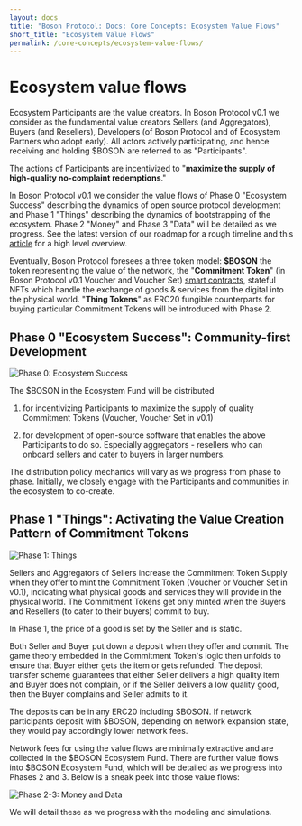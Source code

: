 ```yaml
---
layout: docs
title: "Boson Protocol: Docs: Core Concepts: Ecosystem Value Flows"
short_title: "Ecosystem Value Flows"
permalink: /core-concepts/ecosystem-value-flows/
---
```


# Ecosystem value flows

Ecosystem Participants are the value creators. In Boson Protocol v0.1 we
consider as the fundamental value creators Sellers (and Aggregators), Buyers
(and Resellers), Developers (of Boson Protocol and of Ecosystem Partners who
adopt early). All actors actively participating, and hence receiving and holding
$BOSON are referred to as "Participants".

The actions of Participants are incentivized to "**maximize the supply of
high-quality no-complaint redemptions**."

In Boson Protocol v0.1 we consider the value flows of Phase 0 "Ecosystem
Success" describing the dynamics of open source protocol development and Phase 1
"Things" describing the dynamics of bootstrapping of the ecosystem. Phase 2
"Money" and Phase 3 "Data" will be detailed as we progress. See the latest
version of our roadmap for a rough timeline and this
[article](https://medium.com/bosonprotocol/boson-ecosystem-value-flows-857baa2fbc62)
for a high level overview.

Eventually, Boson Protocol foresees a three token model: **$BOSON** the token
representing the value of the network, the "**Commitment Token**" (in Boson
Protocol v0.1 Voucher and Voucher Set)
[smart contracts](/protocol-overview/smart-contracts), stateful NFTs which
handle the exchange of goods & services from the digital into the physical
world. "**Thing Tokens**" as ERC20 fungible counterparts for buying particular
Commitment Tokens will be introduced with Phase 2.

## Phase 0 "Ecosystem Success": Community-first Development

![Phase 0: Ecosystem Success](/images/docs/ecosystem-value-flows-phase-0.png)

The $BOSON in the Ecosystem Fund will be distributed

1. for incentivizing Participants to maximize the supply of quality Commitment
   Tokens (Voucher, Voucher Set in v0.1)

1. for development of open-source software that enables the above Participants
   to do so. Especially aggregators - resellers who can onboard sellers and
   cater to buyers in larger numbers.

The distribution policy mechanics will vary as we progress from phase to phase.
Initially, we closely engage with the Participants and communities in the
ecosystem to co-create.

## Phase 1 "Things": Activating the Value Creation Pattern of Commitment Tokens

![Phase 1: Things](/images/docs/ecosystem-value-flows-phase-1.png)

Sellers and Aggregators of Sellers increase the Commitment Token Supply when
they offer to mint the Commitment Token (Voucher or Voucher Set in v0.1),
indicating what physical goods and services they will provide in the physical
world. The Commitment Tokens get only minted when the Buyers and Resellers (to
cater to their buyers) commit to buy.

In Phase 1, the price of a good is set by the Seller and is static.

Both Seller and Buyer put down a deposit when they offer and commit. The game
theory embedded in the Commitment Token's logic then unfolds to ensure that
Buyer either gets the item or gets refunded. The deposit transfer scheme
guarantees that either Seller delivers a high quality item and Buyer does not
complain, or if the Seller delivers a low quality good, then the Buyer complains
and Seller admits to it.

The deposits can be in any ERC20 including $BOSON. If network participants
deposit with $BOSON, depending on network expansion state, they would pay
accordingly lower network fees.

Network fees for using the value flows are minimally extractive and are
collected in the $BOSON Ecosystem Fund. There are further value flows into
$BOSON
Ecosystem Fund, which will be detailed as we progress into Phases 2 and 3. Below
is a sneak peek into those value flows:

![Phase 2-3: Money and Data](/images/ecosystem-value-flows-phase-2-3.png)

We will detail these as we progress with the modeling and simulations.
